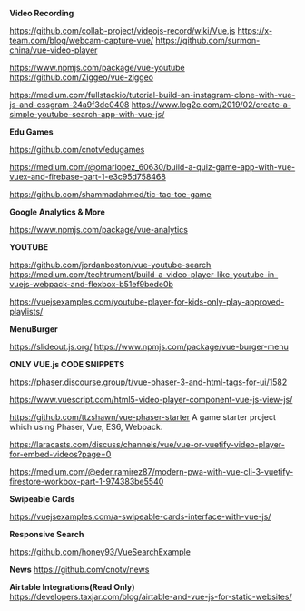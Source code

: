 **Video Recording**

https://github.com/collab-project/videojs-record/wiki/Vue.js
https://x-team.com/blog/webcam-capture-vue/
https://github.com/surmon-china/vue-video-player

https://www.npmjs.com/package/vue-youtube
https://github.com/Ziggeo/vue-ziggeo

https://medium.com/fullstackio/tutorial-build-an-instagram-clone-with-vue-js-and-cssgram-24a9f3de0408
https://www.log2e.com/2019/02/create-a-simple-youtube-search-app-with-vue-js/



**Edu Games**

https://github.com/cnotv/edugames

https://medium.com/@omarlopez_60630/build-a-quiz-game-app-with-vue-vuex-and-firebase-part-1-e3c95d758468

https://github.com/shammadahmed/tic-tac-toe-game

**Google Analytics & More**

https://www.npmjs.com/package/vue-analytics

**YOUTUBE**

https://github.com/jordanboston/vue-youtube-search
https://medium.com/techtrument/build-a-video-player-like-youtube-in-vuejs-webpack-and-flexbox-b51ef9bede0b

https://vuejsexamples.com/youtube-player-for-kids-only-play-approved-playlists/

**MenuBurger**

https://slideout.js.org/
https://www.npmjs.com/package/vue-burger-menu

**ONLY VUE.js CODE SNIPPETS**

https://phaser.discourse.group/t/vue-phaser-3-and-html-tags-for-ui/1582

https://www.vuescript.com/html5-video-player-component-vue-js-view-js/

https://github.com/ttzshawn/vue-phaser-starter
A game starter project which using Phaser, Vue, ES6, Webpack.

https://laracasts.com/discuss/channels/vue/vue-or-vuetify-video-player-for-embed-videos?page=0

https://medium.com/@eder.ramirez87/modern-pwa-with-vue-cli-3-vuetify-firestore-workbox-part-1-974383be5540


**Swipeable Cards**

https://vuejsexamples.com/a-swipeable-cards-interface-with-vue-js/

**Responsive Search**

https://github.com/honey93/VueSearchExample

**News**
https://github.com/cnotv/news

**Airtable Integrations(Read Only)**
https://developers.taxjar.com/blog/airtable-and-vue-js-for-static-websites/
